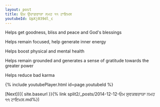 ```yaml
---
layout: post
title: ਓਮ ਉਦਾਗਰਾਯਾ ਨਮਹ ੧੧ ਟਾਇਮਸ
youtubeId: UpXj039dl_c
---
```

 
 
Helps get goodness, bliss and peace and God's blessings
 
Helps remain focused, help generate inner energy 
 
Helps boost physical and mental health 
 
Helps remain grounded and generates a sense of gratitude towards the greater power 
 
Helps reduce bad karma
 
 
 
 


{% include youtubePlayer.html id=page.youtubeId %}
 
[Next]({{ site.baseurl }}{% link  split2/_posts/2014-12-12-ਓਮ ਸੁਵਕਥਰਾਯਾ ਨਮਹ ੧੧ ਟਾਇਮਸ.md%})
 
